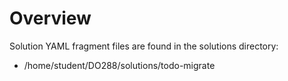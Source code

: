 # Overview
Solution YAML fragment files are found in the solutions directory:

* /home/student/DO288/solutions/todo-migrate
